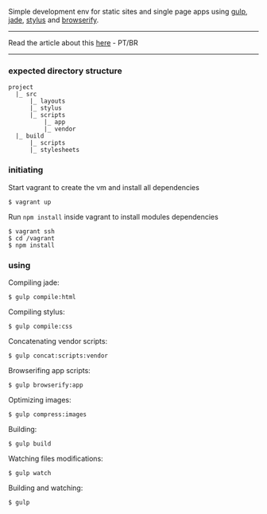 Simple development env for static sites and single page apps using [gulp](http://gulpjs.com/), [jade](http://jade-lang.com/), [stylus](http://learnboost.github.io/stylus/) and [browserify](http://browserify.org/).

---

Read the article about this [here](http://lucasfsouza.com.br/blog/articles/apenas-mais-um-ambiente-frontend/) - PT/BR

---

### expected directory structure

```
project
  |_ src
      |_ layouts
      |_ stylus
      |_ scripts
          |_ app
          |_ vendor
  |_ build
      |_ scripts
      |_ stylesheets
```

### initiating

Start vagrant to create the vm and install all dependencies

```
$ vagrant up
```

Run `npm install` inside vagrant to install modules dependencies

```
$ vagrant ssh
$ cd /vagrant
$ npm install
```

### using

Compiling jade:

```
$ gulp compile:html
```

Compiling stylus:

```
$ gulp compile:css
```

Concatenating vendor scripts:

```
$ gulp concat:scripts:vendor
```

Browserifing app scripts:

```
$ gulp browserify:app
```

Optimizing images:

```
$ gulp compress:images
```

Building:

```
$ gulp build
```

Watching files modifications:

```
$ gulp watch
```

Building and watching:

```
$ gulp
```

